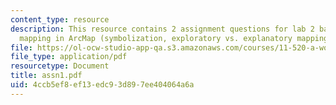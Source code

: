 ```yaml
---
content_type: resource
description: This resource contains 2 assignment questions for lab 2 based on Thematic
  mapping in ArcMap (symbolization, exploratory vs. explanatory mapping).
file: https://ol-ocw-studio-app-qa.s3.amazonaws.com/courses/11-520-a-workshop-on-geographic-information-systems-fall-2005/4ccb5ef8ef13edc93d897ee404064a6a_assn1.pdf
file_type: application/pdf
resourcetype: Document
title: assn1.pdf
uid: 4ccb5ef8-ef13-edc9-3d89-7ee404064a6a
---
```

